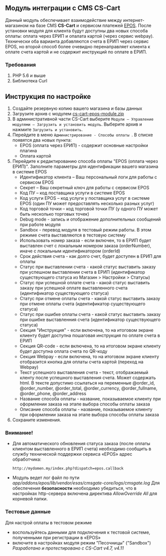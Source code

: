 ## Модуль интеграции с CMS CS-Cart

Данный модуль обеспечивает взаимодействие между интернет-магазином на базе CMS **CS-Cart** и сервисом платежей [EPOS](www.e-pos.by).
После установки модуля для клиента будут доступны два новых способа оплаты: оплата через ЕРИП и опалата картой (через сервис webpay). 
Технически оба варианта добавляются счета в ЕРИП через сервис EPOS, но второй способ более очевидно перенаправляет клиента к оплате счета картой 
и не содержит инструкций по оплате в ЕРИП. 

### Требования ###
1. PHP 5.6 и выше 
1. Библиотека Curl 

## Инструкция по настройке
1. Создайте резервную копию вашего магазина и базы данных
1. Загрузите архив с модулем [cs-cart-epos-module.zip](https://bitbucket.org/esasby/cmsgate-cscart-epos/raw/master/cs-cart-epos-module.zip)
1. В административной части CS-Cart выберите `Модули — Управление модулями — Загрузить и установить модуль`. Выберите архив и нажмите `Загрузить и установить`.
1. Перейдите в меню `Администрирование - Способы оплаты `. В списке появятся два новых пункта:
    * EPOS (оплата через ЕРИП) - содержит основные настройки плагина
    * Оплата картой
1. Перейдите к редактированию способа оплаты "EPOS (оплата через ЕРИП)". Заполните параметры для идентификации вашего магазина в системе EPOS
    * Идентификатор клиента – Ваш персональный логи для работы с сервисом EPOS
    * Секрет – Ваш секретный ключ для работы с сервисом EPOS
    * Код ПУ – код поставщика услуги в системе EPOS
    * Код услуги EPOS – код услуги у поставщика услуг в системе EPOS (один ПУ может предоставлять несколько разных услуг)
    * Код торговой точки – код торговой точки ПУ (у одного ПУ может быть несколько торговых точек)
    * Debug mode - запись и отображение дополнительных сообщений при работе модуля
    * Sandbox - перевод модуля в тестовый режим работы. В этом режиме счета выставляются в тестовую систему
    * Использовать номер заказа - если включен, то в ЕРИП будет выставлен счет с локальным номером заказа (orderNumber), иначе с локальным идентификатором (orderId)
    * Срок действия счета - как долго счет, будет доступен в ЕРИП для оплаты    
    * Статус при выставлении счета  - какой статус выставить заказу при успешном выставлении счета в ЕРИП (идентификатор существующего статуса из Магазин > Настройки > Статусы)
    * Статус при успешной оплате счета - какой статус выставить заказу при успешной оплате выставленного счета (идентификатор существующего статуса)
    * Статус при отмене оплаты счета - какой статус выставить заказу при отмене оплаты счета (идентификатор существующего статуса)
    * Статус при ошибке оплаты счета - какой статус выставить заказу при ошибке выставленния счета (идентификатор существующего статуса)
    * Секция "Инструкция" - если включена, то на итоговом экране клиенту будет доступна пошаговая инструкция по оплате счета в ЕРИП
    * Секция QR-code - если включена, то на итоговом экране клиенту будет доступна оплата счета по QR-коду
    * Секция Webpay - если включена, то на итоговом экране клиенту отобразится кнопка для оплаты счета картой (переход на Webpay)
    * Текст успешного выставления счета - текст, отображаемый кленту после успешного выставления счета. Может содержать html. В тексте допустимо ссылаться на переменные @order_id, @order_number, @order_total, @order_currency, @order_fullname, @order_phone, @order_address
    * Название способа оплаты - название, показываемое клиенту при оформлении заказа на этапе выбора способы оплаты заказа
    * Описание способа оплаты - название, показываемое клиенту при оформлении заказа на этапе выбора способы оплаты заказа    
1. Сохраните изменения.

### Внимание!
* Для автоматического обновления статуса заказа (после оплаты клиентом выставленного в ЕРИП счета) необходимо сообщить в службу технической поддержки сервиса «EPOS» адрес обработчика:
    ```
    http://mydomen.my/index.php?dispatch=epos.callback
    ```
* Модуль ведет лог файл по пути _app/addons/epos/lib/vendor/esas/cmsgate-core/logs/cmsgate.log_
Для обеспечения **безопасности** необходимо убедиться, что в настройках http-сервера включена директива _AllowOverride All_ для корневой папки.

### Тестовые данные
Для настрой оплаты в тестовом режиме
 * воспользуйтесь данными для подключения к тестовой системе, полученными при регистрации в «EPOS»
 * включите в настройках модуля режим "Песочницы" ("Sandbox")
_Разработано и протестировано с CS-Cart v4.7, v4.11_


